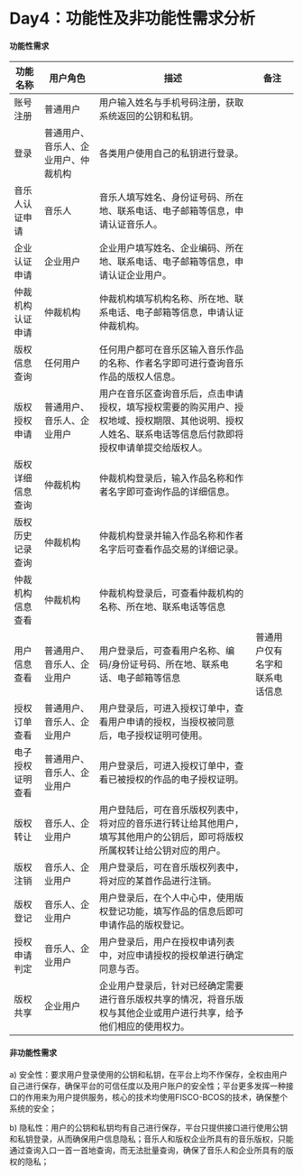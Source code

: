 # Day4：功能性及非功能性需求分析

#### 功能性需求

| 功能名称         | 用户角色                             | 描述                                                         | 备注                           |
| ---------------- | ------------------------------------ | ------------------------------------------------------------ | ------------------------------ |
| 账号注册         | 普通用户                             | 用户输入姓名与手机号码注册，获取系统返回的公钥和私钥。       |                                |
| 登录             | 普通用户、音乐人、企业用户、仲裁机构 | 各类用户使用自己的私钥进行登录。                             |                                |
| 音乐人认证申请   | 音乐人                               | 音乐人填写姓名、身份证号码、所在地、联系电话、电子邮箱等信息，申请认证音乐人。 |                                |
| 企业认证申请     | 企业用户                             | 企业用户填写姓名、企业编码、所在地、联系电话、电子邮箱等信息，申请认证企业用户。 |                                |
| 仲裁机构认证申请 | 仲裁机构                             | 仲裁机构填写机构名称、所在地、联系电话、电子邮箱等信息，申请认证仲裁机构。 |                                |
| 版权信息查询     | 任何用户                             | 任何用户都可在音乐区输入音乐作品的名称、作者名字即可进行查询音乐作品的版权人信息。 |                                |
| 版权授权申请     | 普通用户、音乐人、企业用户           | 用户在音乐区查询音乐后，点击申请授权，填写授权需要的购买用户、授权地域、授权期限、其他说明、授权人姓名、联系电话等信息后付款即将授权申请单提交给版权人。 |                                |
| 版权详细信息查询 | 仲裁机构                             | 仲裁机构登录后，输入作品名称和作者名字即可查询作品的详细信息。 |                                |
| 版权历史记录查询 | 仲裁机构                             | 仲裁机构登录并输入作品名称和作者名字后可查看作品交易的详细记录。 |                                |
| 仲裁机构信息查看 | 仲裁机构                             | 仲裁机构登录后，可查看仲裁机构的名称、所在地、联系电话等信息 |                                |
| 用户信息查看     | 普通用户、音乐人、企业用户           | 用户登录后，可查看用户名称、编码/身份证号码、所在地、联系电话、电子邮箱等信息 | 普通用户仅有名字和联系电话信息 |
| 授权订单查看     | 普通用户、音乐人、企业用户           | 用户登录后，可进入授权订单中，查看用户申请的授权，当授权被同意后，电子授权证明可使用。 |                                |
| 电子授权证明查看 | 普通用户、音乐人、企业用户           | 用户登录后，可进入授权订单中，查看已被授权的作品的电子授权证明。 |                                |
| 版权转让         | 音乐人、企业用户                     | 用户登陆后，可在音乐版权列表中，将对应的音乐进行转让给其他用户，填写其他用户的公钥后，即可将版权所属权转让给公钥对应的用户。 |                                |
| 版权注销         | 音乐人、企业用户                     | 用户登录后，可在音乐版权列表中，将对应的某首作品进行注销。   |                                |
| 版权登记         | 音乐人、企业用户                     | 用户登录后，在个人中心中，使用版权登记功能，填写作品的信息后即可申请作品的版权登记。 |                                |
| 授权申请判定     | 音乐人、企业用户                     | 用户登录后，用户在授权申请列表中，对应申请授权的授权单进行确定同意与否。 |                                |
| 版权共享         | 企业用户                             | 企业用户登录后，针对已经确定需要进行音乐版权共享的情况，将音乐版权与其他企业或用户进行共享，给予他们相应的使用权力。 |                                |

#### 非功能性需求

a)       安全性：要求用户登录使用的公钥和私钥，在平台上均不作保存，全权由用户自己进行保存，确保平台的可信任度以及用户账户的安全性；平台更多发挥一种接口的作用来为用户提供服务，核心的技术均使用FISCO-BCOS的技术，确保整个系统的安全；

 

b)      隐私性：用户的公钥和私钥均有自己进行保存，平台只提供接口进行使用公钥和私钥登录，从而确保用户信息隐私；音乐人和版权企业所具有的音乐版权，只能通过查询入口一首一首地查询，而无法批量查询，确保了音乐人和企业所具有的版权的隐私；

